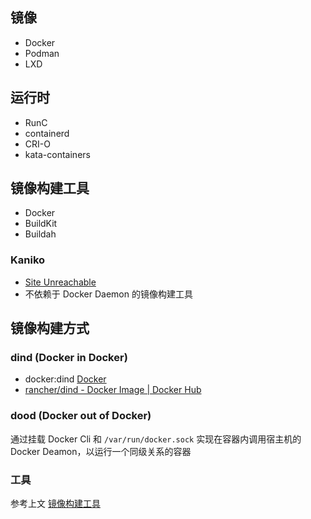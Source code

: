 ## 镜像

- Docker
- Podman
- LXD


## 运行时

- RunC
- containerd
- CRI-O
- kata-containers

## 镜像构建工具

- Docker
- BuildKit
- Buildah

### Kaniko
- [Site Unreachable](https://github.com/GoogleContainerTools/kaniko)
- 不依赖于 Docker Daemon 的镜像构建工具

## 镜像构建方式

### dind (Docker in Docker) 

- docker:dind [Docker](https://hub.docker.com/_/docker)
- [rancher/dind - Docker Image | Docker Hub](https://hub.docker.com/r/rancher/dind)

### dood (Docker out of Docker) 

通过挂载 Docker Cli 和 `/var/run/docker.sock` 实现在容器内调用宿主机的 Docker Deamon，以运行一个同级关系的容器

### 工具

参考上文 [镜像构建工具](#镜像构建工具)
